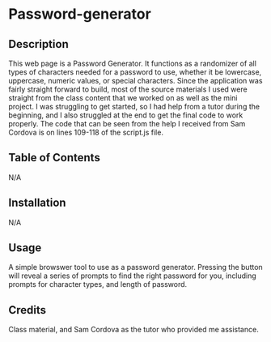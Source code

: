 # Password-generator

## Description ##

This web page is a Password Generator. It functions as a randomizer of all types of characters needed for a password to use, whether it be lowercase, uppercase, numeric values, or special characters. Since the application was fairly straight forward to build, most of the source materials I used were straight from the class content that we worked on as well as the mini project. I was struggling to get started, so I had help from a tutor during the beginning, and I also struggled at the end to get the final code to work properly.
The code that can be seen from the help I received from Sam Cordova is on lines 109-118 of the script.js file.  

## Table of Contents ##

N/A

## Installation ##

N/A

## Usage ##

A simple browswer tool to use as a password generator. Pressing the button will reveal a series of prompts to find the right password for you, including prompts for character types, and length of password.

## Credits ##

Class material, and Sam Cordova as the tutor who provided me assistance.
